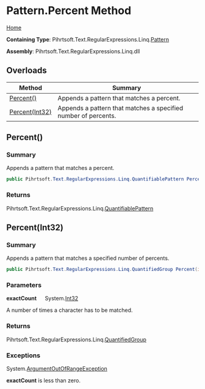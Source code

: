 # Pattern\.Percent Method

[Home](../../../../../../README.md)

**Containing Type**: Pihrtsoft\.Text\.RegularExpressions\.Linq\.[Pattern](../README.md)

**Assembly**: Pihrtsoft\.Text\.RegularExpressions\.Linq\.dll

## Overloads

| Method | Summary |
| ------ | ------- |
| [Percent()](#Pihrtsoft_Text_RegularExpressions_Linq_Pattern_Percent) | Appends a pattern that matches a percent\. |
| [Percent(Int32)](#Pihrtsoft_Text_RegularExpressions_Linq_Pattern_Percent_System_Int32_) | Appends a pattern that matches a specified number of percents\. |

## Percent\(\) <a name="Pihrtsoft_Text_RegularExpressions_Linq_Pattern_Percent"></a>

### Summary

Appends a pattern that matches a percent\.

```csharp
public Pihrtsoft.Text.RegularExpressions.Linq.QuantifiablePattern Percent()
```

### Returns

Pihrtsoft\.Text\.RegularExpressions\.Linq\.[QuantifiablePattern](../../QuantifiablePattern/README.md)

## Percent\(Int32\) <a name="Pihrtsoft_Text_RegularExpressions_Linq_Pattern_Percent_System_Int32_"></a>

### Summary

Appends a pattern that matches a specified number of percents\.

```csharp
public Pihrtsoft.Text.RegularExpressions.Linq.QuantifiedGroup Percent(int exactCount)
```

### Parameters

**exactCount** &emsp; System\.[Int32](https://docs.microsoft.com/en-us/dotnet/api/system.int32)

A number of times a character has to be matched\.

### Returns

Pihrtsoft\.Text\.RegularExpressions\.Linq\.[QuantifiedGroup](../../QuantifiedGroup/README.md)

### Exceptions

System\.[ArgumentOutOfRangeException](https://docs.microsoft.com/en-us/dotnet/api/system.argumentoutofrangeexception)

**exactCount** is less than zero\.


